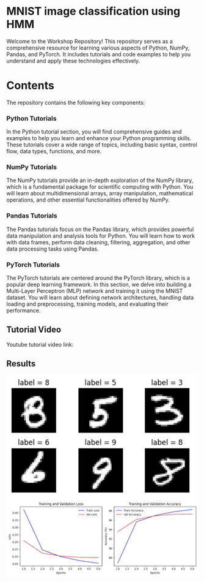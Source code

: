 # MNIST image classification using HMM

Welcome to the Workshop Repository! This repository serves as a comprehensive resource for learning various aspects of Python, NumPy, Pandas, and PyTorch. It includes tutorials and code examples to help you understand and apply these technologies effectively.

# Contents
The repository contains the following key components:

### Python Tutorials
In the Python tutorial section, you will find comprehensive guides and examples to help you learn and enhance your Python programming skills. These tutorials cover a wide range of topics, including basic syntax, control flow, data types, functions, and more.

### NumPy Tutorials
The NumPy tutorials provide an in-depth exploration of the NumPy library, which is a fundamental package for scientific computing with Python. You will learn about multidimensional arrays, array manipulation, mathematical operations, and other essential functionalities offered by NumPy.

### Pandas Tutorials
The Pandas tutorials focus on the Pandas library, which provides powerful data manipulation and analysis tools for Python. You will learn how to work with data frames, perform data cleaning, filtering, aggregation, and other data processing tasks using Pandas.

### PyTorch Tutorials
The PyTorch tutorials are centered around the PyTorch library, which is a popular deep learning framework. In this section, we delve into building a Multi-Layer Perceptron (MLP) network and training it using the MNIST dataset. You will learn about defining network architectures, handling data loading and preprocessing, training models, and evaluating their performance.


## Tutorial Video

Youtube tutorial video link: 


## Results

![App Screenshot](https://raw.githubusercontent.com/kiananvari/MNIST-Classification-using-PyTorch/main/Results/1.png)
![App Screenshot](https://raw.githubusercontent.com/kiananvari/MNIST-Classification-using-PyTorch/main/Results/2.png)


